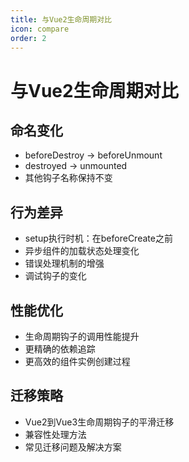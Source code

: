 ```yaml
---
title: 与Vue2生命周期对比
icon: compare
order: 2
---
```


# 与Vue2生命周期对比

## 命名变化
- beforeDestroy → beforeUnmount
- destroyed → unmounted
- 其他钩子名称保持不变

## 行为差异
- setup执行时机：在beforeCreate之前
- 异步组件的加载状态处理变化
- 错误处理机制的增强
- 调试钩子的变化

## 性能优化
- 生命周期钩子的调用性能提升
- 更精确的依赖追踪
- 更高效的组件实例创建过程

## 迁移策略
- Vue2到Vue3生命周期钩子的平滑迁移
- 兼容性处理方法
- 常见迁移问题及解决方案
